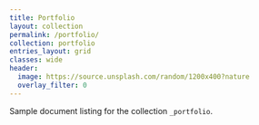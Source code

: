 ```yaml
---
title: Portfolio
layout: collection
permalink: /portfolio/
collection: portfolio
entries_layout: grid
classes: wide
header:
  image: https://source.unsplash.com/random/1200x400?nature
  overlay_filter: 0
---
```


Sample document listing for the collection `_portfolio`.
